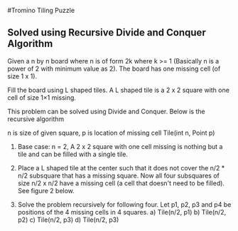 #Tromino Tiling Puzzle
## Solved using Recursive Divide and Conquer Algorithm

Given a n by n board where n is of form 2k where k >= 1 (Basically n is a power of 2 with minimum value as 2). The board has one missing cell (of size 1 x 1). 

Fill the board using L shaped tiles. A L shaped tile is a 2 x 2 square with one cell of size 1×1 missing.


This problem can be solved using Divide and Conquer. Below is the recursive algorithm

n is size of given square, p is location of missing cell
Tile(int n, Point p)

1) Base case: n = 2, A 2 x 2 square with one cell missing is nothing 
   but a tile and can be filled with a single tile.

2) Place a L shaped tile at the center such that it does not cover
   the n/2 * n/2 subsquare that has a missing square. Now all four 
   subsquares of size n/2 x n/2 have a missing cell (a cell that doesn't
   need to be filled).  See figure 2 below.

3) Solve the problem recursively for following four. Let p1, p2, p3 and
   p4 be positions of the 4 missing cells in 4 squares.
   a) Tile(n/2, p1)
   b) Tile(n/2, p2)
   c) Tile(n/2, p3)
   d) Tile(n/2, p3)
